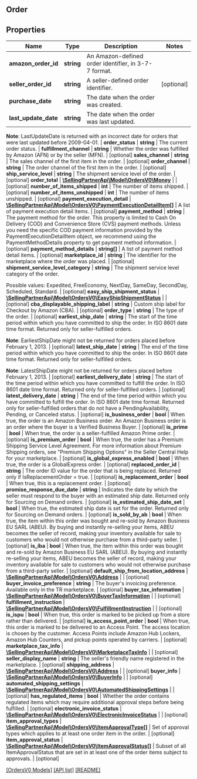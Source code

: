 ## Order

## Properties

Name | Type | Description | Notes
------------ | ------------- | ------------- | -------------
**amazon_order_id** | **string** | An Amazon-defined order identifier, in 3-7-7 format. |
**seller_order_id** | **string** | A seller-defined order identifier. | [optional]
**purchase_date** | **string** | The date when the order was created. |
**last_update_date** | **string** | The date when the order was last updated.

__Note__: LastUpdateDate is returned with an incorrect date for orders that were last updated before 2009-04-01. |
**order_status** | **string** | The current order status. |
**fulfillment_channel** | **string** | Whether the order was fulfilled by Amazon (AFN) or by the seller (MFN). | [optional]
**sales_channel** | **string** | The sales channel of the first item in the order. | [optional]
**order_channel** | **string** | The order channel of the first item in the order. | [optional]
**ship_service_level** | **string** | The shipment service level of the order. | [optional]
**order_total** | [**\SellingPartnerApi\Model\OrdersV0\Money**](Money.md) |  | [optional]
**number_of_items_shipped** | **int** | The number of items shipped. | [optional]
**number_of_items_unshipped** | **int** | The number of items unshipped. | [optional]
**payment_execution_detail** | [**\SellingPartnerApi\Model\OrdersV0\PaymentExecutionDetailItem[]**](PaymentExecutionDetailItem.md) | A list of payment execution detail items. | [optional]
**payment_method** | **string** | The payment method for the order. This property is limited to Cash On Delivery (COD) and Convenience Store (CVS) payment methods. Unless you need the specific COD payment information provided by the PaymentExecutionDetailItem object, we recommend using the PaymentMethodDetails property to get payment method information. | [optional]
**payment_method_details** | **string[]** | A list of payment method detail items. | [optional]
**marketplace_id** | **string** | The identifier for the marketplace where the order was placed. | [optional]
**shipment_service_level_category** | **string** | The shipment service level category of the order.

Possible values: Expedited, FreeEconomy, NextDay, SameDay, SecondDay, Scheduled, Standard. | [optional]
**easy_ship_shipment_status** | [**\SellingPartnerApi\Model\OrdersV0\EasyShipShipmentStatus**](EasyShipShipmentStatus.md) |  | [optional]
**cba_displayable_shipping_label** | **string** | Custom ship label for Checkout by Amazon (CBA). | [optional]
**order_type** | **string** | The type of the order. | [optional]
**earliest_ship_date** | **string** | The start of the time period within which you have committed to ship the order. In ISO 8601 date time format. Returned only for seller-fulfilled orders.

__Note__: EarliestShipDate might not be returned for orders placed before February 1, 2013. | [optional]
**latest_ship_date** | **string** | The end of the time period within which you have committed to ship the order. In ISO 8601 date time format. Returned only for seller-fulfilled orders.

__Note__: LatestShipDate might not be returned for orders placed before February 1, 2013. | [optional]
**earliest_delivery_date** | **string** | The start of the time period within which you have committed to fulfill the order. In ISO 8601 date time format. Returned only for seller-fulfilled orders. | [optional]
**latest_delivery_date** | **string** | The end of the time period within which you have committed to fulfill the order. In ISO 8601 date time format. Returned only for seller-fulfilled orders that do not have a PendingAvailability, Pending, or Canceled status. | [optional]
**is_business_order** | **bool** | When true, the order is an Amazon Business order. An Amazon Business order is an order where the buyer is a Verified Business Buyer. | [optional]
**is_prime** | **bool** | When true, the order is a seller-fulfilled Amazon Prime order. | [optional]
**is_premium_order** | **bool** | When true, the order has a Premium Shipping Service Level Agreement. For more information about Premium Shipping orders, see \"Premium Shipping Options\" in the Seller Central Help for your marketplace. | [optional]
**is_global_express_enabled** | **bool** | When true, the order is a GlobalExpress order. | [optional]
**replaced_order_id** | **string** | The order ID value for the order that is being replaced. Returned only if IsReplacementOrder = true. | [optional]
**is_replacement_order** | **bool** | When true, this is a replacement order. | [optional]
**promise_response_due_date** | **string** | Indicates the date by which the seller must respond to the buyer with an estimated ship date. Returned only for Sourcing on Demand orders. | [optional]
**is_estimated_ship_date_set** | **bool** | When true, the estimated ship date is set for the order. Returned only for Sourcing on Demand orders. | [optional]
**is_sold_by_ab** | **bool** | When true, the item within this order was bought and re-sold by Amazon Business EU SARL (ABEU). By buying and instantly re-selling your items, ABEU becomes the seller of record, making your inventory available for sale to customers who would not otherwise purchase from a third-party seller. | [optional]
**is_iba** | **bool** | When true, the item within this order was bought and re-sold by Amazon Business EU SARL (ABEU). By buying and instantly re-selling your items, ABEU becomes the seller of record, making your inventory available for sale to customers who would not otherwise purchase from a third-party seller. | [optional]
**default_ship_from_location_address** | [**\SellingPartnerApi\Model\OrdersV0\Address**](Address.md) |  | [optional]
**buyer_invoice_preference** | **string** | The buyer's invoicing preference. Available only in the TR marketplace. | [optional]
**buyer_tax_information** | [**\SellingPartnerApi\Model\OrdersV0\BuyerTaxInformation**](BuyerTaxInformation.md) |  | [optional]
**fulfillment_instruction** | [**\SellingPartnerApi\Model\OrdersV0\FulfillmentInstruction**](FulfillmentInstruction.md) |  | [optional]
**is_ispu** | **bool** | When true, this order is marked to be picked up from a store rather than delivered. | [optional]
**is_access_point_order** | **bool** | When true, this order is marked to be delivered to an Access Point. The access location is chosen by the customer. Access Points include Amazon Hub Lockers, Amazon Hub Counters, and pickup points operated by carriers. | [optional]
**marketplace_tax_info** | [**\SellingPartnerApi\Model\OrdersV0\MarketplaceTaxInfo**](MarketplaceTaxInfo.md) |  | [optional]
**seller_display_name** | **string** | The seller's friendly name registered in the marketplace. | [optional]
**shipping_address** | [**\SellingPartnerApi\Model\OrdersV0\Address**](Address.md) |  | [optional]
**buyer_info** | [**\SellingPartnerApi\Model\OrdersV0\BuyerInfo**](BuyerInfo.md) |  | [optional]
**automated_shipping_settings** | [**\SellingPartnerApi\Model\OrdersV0\AutomatedShippingSettings**](AutomatedShippingSettings.md) |  | [optional]
**has_regulated_items** | **bool** | Whether the order contains regulated items which may require additional approval steps before being fulfilled. | [optional]
**electronic_invoice_status** | [**\SellingPartnerApi\Model\OrdersV0\ElectronicInvoiceStatus**](ElectronicInvoiceStatus.md) |  | [optional]
**item_approval_types** | [**\SellingPartnerApi\Model\OrdersV0\ItemApprovalType[]**](ItemApprovalType.md) | Set of approval types which applies to at least one order item in the order. | [optional]
**item_approval_status** | [**\SellingPartnerApi\Model\OrdersV0\ItemApprovalStatus[]**](ItemApprovalStatus.md) | Subset of all ItemApprovalStatus that are set in at least one of the order items subject to approvals. | [optional]

[[OrdersV0 Models]](../) [[API list]](../../Api) [[README]](../../../README.md)
